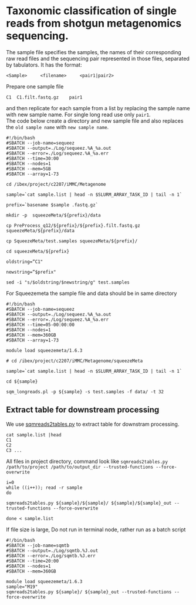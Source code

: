 # Taxonomic classification of single reads from shotgun metagenomics sequencing.

The sample file specifies the samples, the names of their corresponding raw read files and the sequencing pair represented in those files, separated by tabulators.
It has the format: 
```
<Sample>	 <filename> 	<pair1|pair2>	
```
Prepare one sample file  
```
C1	C1.filt.fastq.gz	pair1
```
and then replicate for each sample from a list by replacing the sample name  with new sample name.
For single long read use only `pair1`.  
The code below create a directory and new sample file and also replaces the `old sample name` with `new sample name`.

```
#!/bin/bash
#SBATCH --job-name=sequeez
#SBATCH --output=./Log/sequeez.%A_%a.out
#SBATCH --error=./Log/sequeez.%A_%a.err
#SBATCH --time=30:00
#SBATCH --nodes=1
#SBATCH --mem=5GB
#SBATCH --array=1-73

cd /ibex/project/c2207/iMMC/Metagenome

sample=`cat sample.list | head -n $SLURM_ARRAY_TASK_ID | tail -n 1`

prefix=`basename $sample .fastq.gz`

mkdir -p  squeezeMeta/${prefix}/data

cp PreProcess_q12/${prefix}/${prefix}.filt.fastq.gz squeezeMeta/${prefix}/data

cp SqueezeMeta/test.samples squeezeMeta/${prefix}/

cd squeezeMeta/${prefix}

oldstring=“C1"

newstring=“$prefix"

sed -i "s/$oldstring/$newstring/g" test.samples
```
For Squeezemeta the sample file and data should be in same directory 
```
#!/bin/bash
#SBATCH --job-name=sequeez
#SBATCH --output=./Log/sequeez.%A_%a.out
#SBATCH --error=./Log/sequeez.%A_%a.err
#SBATCH --time=05-00:00:00
#SBATCH --nodes=1
#SBATCH --mem=360GB
#SBATCH --array=1-73

module load squeezemeta/1.6.3

# cd /ibex/project/c2207/iMMC/Metagenome/squeezeMeta

sample=`cat sample.list | head -n $SLURM_ARRAY_TASK_ID | tail -n 1`

cd ${sample}

sqm_longreads.pl -p ${sample} -s test.samples -f data/ -t 32
```

## Extract table for downstream processing

We use [sqmreads2tables.py](https://github.com/jtamames/SqueezeMeta/blob/master/utils/sqmreads2tables.py) to extract table for downstram processing.
```
cat sample.list |head
C1
C2
C3 ...
```
All files in project directory, command look like `sqmreads2tables.py /path/to/project /path/to/output_dir --trusted-functions --force-overwrite`
```
i=0
while ((i++)); read -r sample
do  

sqmreads2tables.py ${sample}/${sample}/ ${sample}/${sample}_out --trusted-functions --force-overwrite
        
done < sample.list
```
If file size is large, Do not run in terminal node, rather run as a batch script

```
#!/bin/bash
#SBATCH --job-name=sqmtb
#SBATCH --output=./Log/sqmtb.%J.out
#SBATCH --error=./Log/sqmtb.%J.err
#SBATCH --time=20:00
#SBATCH --nodes=1
#SBATCH --mem=360GB

module load squeezemeta/1.6.3
sample="M19"
sqmreads2tables.py ${sample}/ ${sample}_out --trusted-functions --force-overwrite
```
